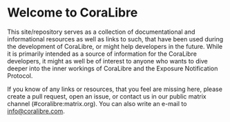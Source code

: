 # Welcome to CoraLibre

This site/repository serves as a collection of documentational and 
informational resources as well as links to such, that have been used 
during the development of CoraLibre, or might help developers in the 
future.
While it is primarily intended as a source of information for the 
CoraLibre developers, it might as well be of interest to anyone who 
wants to dive deeper into the inner workings of CoraLibre and the 
Exposure Notification Protocol.

If you know of any links or resources, that you feel are missing 
here, please create a pull request, open an issue, or contact us in our 
public matrix channel (#coralibre:matrix.org). You can also write an 
e-mail to <info@coralibre.com>.
